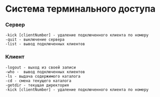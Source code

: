# Система терминального доступа
### Сервер

    -kick [clientNumber] - удаление подключенного клиента по номеру
    -quit - выключение сервера
    -list - вывод подключенных клиентов

### Клиент

    -logout - выход из своей записи
    -who -  вывод подключенных клиентов
    -ls - выдача содержимого каталога
    -cd - смена текущего каталога
    -getdir - текущая директория 
    -kick [clientNumber] - удаление подключенного клиента по номеру

